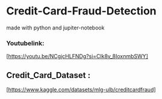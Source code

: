 # Credit-Card-Fraud-Detection
made with python and jupiter-notebook

### Youtubelink:
   [https://youtu.be/NCgjcHLFNDg?si=Clk8v_8IoxnmbSWY]

## Credit_Card_Dataset : 
   [https://www.kaggle.com/datasets/mlg-ulb/creditcardfraud]
